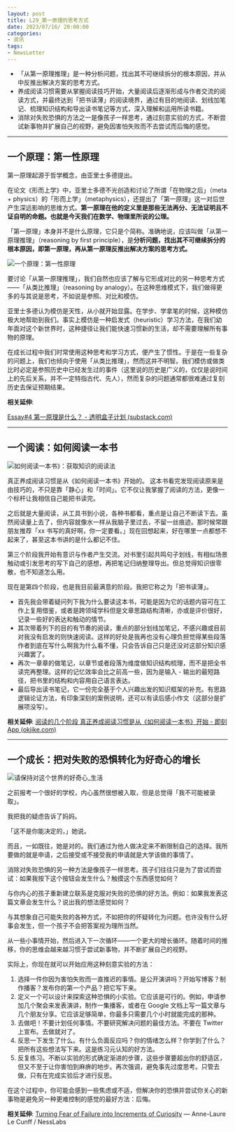 ```yaml
---
layout: post
title: L29_第一原理的思考方式
date: 2023/07/16/ 20:00:00
categories:
- 资讯
tags:
- NewsLetter
---
```


- 「从第一原理推理」是一种分析问题，找出其不可继续拆分的根本原因，并从中反推出解决方案的思考方式。
- 养成阅读习惯需要从掌握阅读技巧开始，大量阅读后逐渐形成与作者交流的阅读方式，并最终达到「把书读薄」的阅读境界，通过有目的地阅读、划线加笔记、梳理知识结构和导出读书笔记等方式，深入理解和运用所读书籍。
- 消除对失败恐惧的方法之一是像孩子一样思考，通过刻意实验的方式，不断尝试新事物并扩展自己的视野，避免因害怕失败而不去尝试而后悔的感觉。

---

## 一个原理：第一性原理

第一原理起源于哲学概念，由亚里士多德提出。

在论文《形而上学》中，亚里士多德不光创造和讨论了所谓「在物理之后」（meta + physics）的「形而上学」（metaphysics），还提出了「第一原理」这一对后世产生深远影响的思维方式。**第一原理在他的定义里是那些无法再分、无法证明且不证自明的命题。也就是今天我们在数学、物理里所说的公理。**

「第一原理」本身并不是什么原理，它只是个简称。准确地说，应该叫做「从第一原理推理」（reasoning by first principle），是**分析问题，找出其不可继续拆分的根本原因，即第一原理，再从第一原理反推出解决方案的思考方式。**

![一个原理：第一性原理](https://pics.naaln.com/blog/2023-07-16-e386d7.jpeg-basicBlog)

要讨论「从第一原理推理」，我们自然也应该了解与它形成对比的另一种思考方式——「从类比推理」（reasoning by analogy）。在这种思维模式下，我们做得更多的与其说是思考，不如说是参照、对比和模仿。

亚里士多德认为模仿是天性，从小就开始显露。在学步、学拿笔的时候，这种模仿极大地帮助到我们。事实上模仿是一种启发式（heuristic）学习方法，在我们幼年面对这个新世界时，这种捷径让我们能快速习惯新的生活，却不需要理解所有事物的原理。

在成长过程中我们时常使用这种思考和学习方式，便产生了惯性。于是在一些复杂的问题上，我们也倾向于使用「从类比推理」，然而这并不明智。我们模仿或做类比时必定是参照历史中已经发生过的事件（这里说的历史是广义的，仅仅是说时间上的先后关系，并不一定特指古代、先人），然而复杂的问题通常都很难通过复刻历史去保证预期结果。

**相关延伸**:

[Essay#4 第一原理是什么？ - 透明盒子计划 (substack.com)](https://clearbox.substack.com/p/7db)

---

## 一个阅读：如何阅读一本书

![如何阅读一本书》：获取知识的阅读法](https://pics.naaln.com/blog/2023-07-23-9317ac.jpg-basicBlog)

真正养成阅读习惯是从《如何阅读一本书》开始的。
这本书看完发现阅读原来是由技巧的，不只是靠「静心」和「时间」。它不仅让我掌握了阅读的方法，更像一个标杆让我相信自己能把书读完。

之后就是大量阅读，从工具书到小说，各种书都看，重点是让自己不断读下去。虽然阅读量上去了，但内容就像水一样从我脑子里过去，不留一丝痕迹。那时候常跟朋友推荐「xx 书写的真好啊，你一定要看。」现在回想起来，好在哪里一点都想不起来了，甚至这本书讲的是什么都记不住。

第三个阶段我开始有意识与作者产生交流。对书里引起共鸣句子划线，有相似场景触动或引发思考的写下自己的感想，再把笔记归纳整理导出。但总觉得知识很零散，也不知道怎么用。

现在是第四个阶段，也是我目前最满意的阶段。我把它称之为「把书读薄」。

- 首先我会带着疑问列下我为什么要读这本书，可能是因为它的话题内容可在工作上复用借鉴，或者是跨领域学科但是文章思路结构清晰，亦或是评价很好，记录一些好的表达和触动的情节。
- 其次带着列下的目的有节奏的阅读，重点的部分划线加笔记，不感兴趣或目前对我没有启发的则快速阅读。这样的好处是我再也没有心理负担觉得某些段落作者到底在写什么啊我为什么看不懂，只会告诉自己只是还没对这部分知识感兴趣罢了。
- 再次一章章的做笔记，以章节或者段落为维度做知识结构梳理，而不是把全书读完再整理。这样的记忆效率会比之前高一些，因为是输入 - 输出的最短路径，把书里的结构和内容用自己语言表达。
- 最后导出读书笔记，它一份完全基于个人兴趣出发的知识框架的补充。有思路逻辑论证方法，有印象深刻的案例说明，还可以有读后感小作文（这部分是扩展项没写）。

**相关延伸**:
[阅读的几个阶段 真正养成阅读习惯是从《如何阅读一本书》开始 - 即刻App (okjike.com)](https://m.okjike.com/originalPosts/64b5613ff14149eb213374e5?s=eyJ1IjoiNTg1ZjY5MjcwNjI0OTkwMDEyZjQ4MGRhIiwiZCI6MX0%3D)

---

## 一个成长：把对失败的恐惧转化为好奇心的增长

![请保持对这个世界的好奇心_生活](https://pics.naaln.com/blog/2023-07-23-262957.jpeg-basicBlog)

之前报考一个很好的学校，内心虽然很想被入取，但是总觉得「我不可能被录取」。

我把我的疑虑告诉了妈妈。

「这不是你能决定的，」她说。

而且，一如既往，她是对的。我们通过为他人做决定来不断限制自己的选择。我所要做的就是申请，之后接受或不接受我的申请就是大学该做的事情了。

消除对失败恐惧的另一种方法是像孩子一样思考。孩子们往往只是为了尝试而尝试：如果我按下这个按钮会发生什么？触摸这个东西感觉如何？

与你内心的孩子重新建立联系是克服对失败的恐惧的好方法。例如：如果我发表这篇文章会发生什么？说出我的想法感觉如何？

与其想象自己可能失败的各种方式，不如把你的怀疑转化为问题。也许没有什么好事会发生，但一个孩子不会把答案视为理所当然。

从一些小事情开始，然后进入下一次循环——一个更大的增长循环。随着时间的推移，你的思维会越来越习惯于尝试新事物，并不断扩展自己的视野。

实际上，你现在就可以开始应用这种刻意实验的方法：

1. 选择一件你因为害怕失败而一直推迟的事情。是公开演讲吗？开始写博客？制作播客？发布你的第一个产品？把它写下来。
2. 定义一个可以设计来探索这种恐惧的小实验。它应该是可行的。例如，申请参加几个聚会来发表演讲，制作一集播客，或者在 Google 文档上写一篇文章与几个朋友分享。它应该足够简单，你最多只需要几个小时就能完成的那种。
3. 去做吧！不要计划任何事情。不要研究解决问题的最佳方法。不要在 Twitter 上宣布。去做就对了。
4. 反思一下发生了什么。有什么负面反应吗？你的情绪怎么样？你学到了什么？把所有这些想法写下来。这是练习元认知的好方法。
5. 反复练习。不断以实验的形式确定渐进的步骤，这些步骤要超出你的舒适区，但又不至于让你害怕到麻痹的地步。再次强调，避免事先过度思考。只管去做，只有在完成实验后才进行反思。

在这个过程中，你可能会感到一些焦虑或不适，但解决你的恐惧并尝试你关心的新事物是避免另一种更难控制的感觉的最好方法：后悔。

**相关延伸**:
[Turning Fear of Failure into Increments of Curiosity](https://nesslabs.com/fear-of-failure) — Anne-Laure Le Cunff / NessLabs


